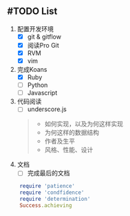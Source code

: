 #TODO List
----------

1. 配置开发环境
	- [x] git & gitflow  
	- [x] 阅读Pro Git
	- [x] RVM
	- [x] vim
2. 完成Koans
	- [x] Ruby
	- [ ] Python
	- [ ] Javascript
3. 代码阅读
	- [ ] underscore.js
	
	> * 如何实现，以及为何这样实现  
	> * 为何这样的数据结构  
	> * 作者及生平  
	> * 风格、性能、设计
4. 文档
	- [ ] 完成最后的文档

```ruby
	require 'patience'
	require 'condfidence'
	require 'determination'
	Success.achieving
```
